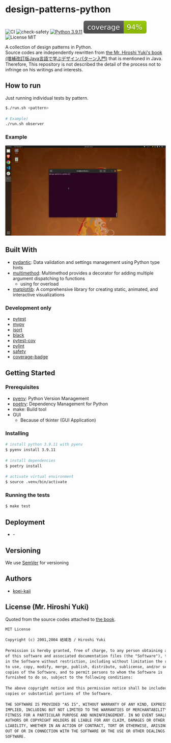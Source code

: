 # design-patterns-python

![CI](https://github.com/koei-kaji/design-patterns-python/actions/workflows/ci.yaml/badge.svg?branch=main)
![check-safety](https://github.com/koei-kaji/design-patterns-python/actions/workflows/check-safety.yaml/badge.svg?branch=main)
[![Python 3.9.11](https://img.shields.io/badge/python-3.9.11-blue.svg)](https://www.python.org/downloads/release/python-3911/)
![pytest coverage](./coverage.svg)
![License MIT](https://img.shields.io/badge/license-MIT-blue.svg)

A collection of design patterns in Python.  
Source codes are independently rewritten from [the Mr. Hiroshi Yuki's book (増補改訂版Java言語で学ぶデザインパターン入門)](https://www.amazon.co.jp/dp/4797327030) that is mentioned in Java.  
Therefore, This repository is not described the detail of the process not to infringe on his writings and interests.  

## How to run

Just running individual tests by pattern.  

```bash
$./run.sh <pattern>

# Example)
./run.sh observer
```

### Example

![example](./docs/img/example.gif)

## Built With

- [pydantic]: Data validation and settings management using Python type hints
- [multimethod]: Multimethod provides a decorator for adding multiple argument dispatching to functions
  - using for overload
- [matplotlib]: A comprehensive library for creating static, animated, and interactive visualizations

### Development only

- [pytest]
- [mypy]
- [isort]
- [black]
- [pytest-cov]
- [pylint]
- [safety]
- [coverage-badge]

## Getting Started

### Prerequisites

- [pyenv]: Python Version Management
- [poetry]: Dependency Management for Python
- make: Build tool
- GUI
  - Because of tkinter (GUI Application)  

### Installing

```bash
# install python 3.9.11 with pyenv
$ pyenv install 3.9.11

# install dependencies
$ poetry install

# activate virtual environment
$ source .venv/bin/activate
```

### Running the tests

```bash
$ make test
```

## Deployment

- \-

<!-- ## Contributing

- git flow
  - create feature branch
  - execute `make format` before commit
  - commit your change
  - push to the branch
  - open a pull request

- execute `make format` -->

## Versioning

We use [SemVer] for versioning

## Authors

- [koei-kaji]

## License (Mr. Hiroshi Yuki)

Quoted from the source codes attached to [the book](https://www.amazon.co.jp/dp/4797327030).

```txt
MIT License

Copyright (c) 2001,2004 結城浩 / Hiroshi Yuki

Permission is hereby granted, free of charge, to any person obtaining a copy
of this software and associated documentation files (the "Software"), to deal
in the Software without restriction, including without limitation the rights
to use, copy, modify, merge, publish, distribute, sublicense, and/or sell
copies of the Software, and to permit persons to whom the Software is
furnished to do so, subject to the following conditions:

The above copyright notice and this permission notice shall be included in all
copies or substantial portions of the Software.

THE SOFTWARE IS PROVIDED "AS IS", WITHOUT WARRANTY OF ANY KIND, EXPRESS OR
IMPLIED, INCLUDING BUT NOT LIMITED TO THE WARRANTIES OF MERCHANTABILITY,
FITNESS FOR A PARTICULAR PURPOSE AND NONINFRINGEMENT. IN NO EVENT SHALL THE
AUTHORS OR COPYRIGHT HOLDERS BE LIABLE FOR ANY CLAIM, DAMAGES OR OTHER
LIABILITY, WHETHER IN AN ACTION OF CONTRACT, TORT OR OTHERWISE, ARISING FROM,
OUT OF OR IN CONNECTION WITH THE SOFTWARE OR THE USE OR OTHER DEALINGS IN THE
SOFTWARE.
```

[pydantic]: https://github.com/samuelcolvin/pydantic
[multimethod]: https://github.com/coady/multimethod
[matplotlib]: https://github.com/matplotlib/matplotlib
[pytest]: https://github.com/pytest-dev/pytest
[mypy]: https://github.com/python/mypy
[isort]: https://github.com/PyCQA/isort
[black]: https://github.com/psf/black
[pytest-cov]: https://github.com/pytest-dev/pytest-cov
[pylint]: https://github.com/PyCQA/pylint
[safety]: https://github.com/pyupio/safety
[coverage-badge]: https://github.com/dbrgn/coverage-badge
[pyenv]: https://github.com/pyenv/pyenv
[poetry]: https://github.com/python-poetry/poetry
[SemVer]: https://semver.org/
[koei-kaji]: https://github.com/koei-kaji

